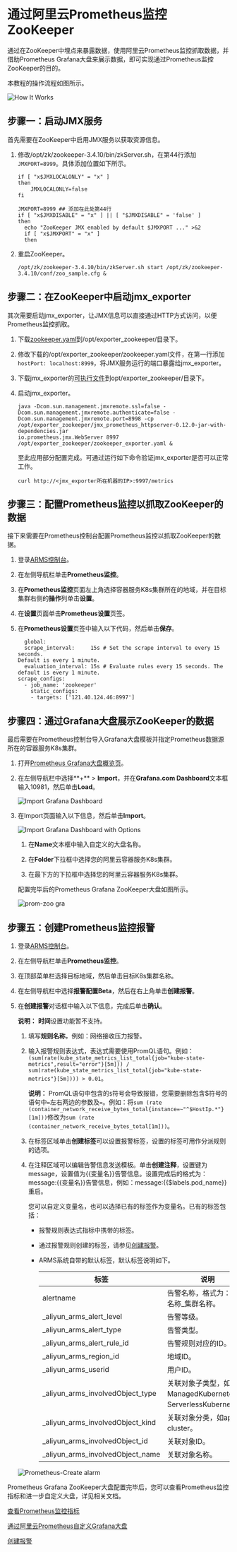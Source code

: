 # 通过阿里云Prometheus监控ZooKeeper

通过在ZooKeeper中埋点来暴露数据，使用阿里云Prometheus监控抓取数据，并借助Prometheus Grafana大盘来展示数据，即可实现通过Prometheus监控ZooKeeper的目的。

本教程的操作流程如图所示。

![How It Works](https://static-aliyun-doc.oss-accelerate.aliyuncs.com/assets/img/zh-CN/4350633061/p64447.png)

## 步骤一：启动JMX服务

首先需要在ZooKeeper中启用JMX服务以获取资源信息。

1.  修改/opt/zk/zookeeper-3.4.10/bin/zkServer.sh，在第44行添加`JMXPORT=8999`。具体添加位置如下所示。

    ```
    if [ "x$JMXLOCALONLY" = "x" ]
    then
        JMXLOCALONLY=false
    fi
    
    JMXPORT=8999 ## 添加在此处第44行
    if [ "x$JMXDISABLE" = "x" ] || [ "$JMXDISABLE" = 'false' ]
    then
      echo "ZooKeeper JMX enabled by default $JMXPORT ..." >&2
      if [ "x$JMXPORT" = "x" ]
      then
    ```

2.  重启ZooKeeper。

    ```
    /opt/zk/zookeeper-3.4.10/bin/zkServer.sh start /opt/zk/zookeeper-3.4.10/conf/zoo_sample.cfg &
    ```


## 步骤二：在ZooKeeper中启动jmx\_exporter

其次需要启动jmx\_exporter，让JMX信息可以直接通过HTTP方式访问，以便Prometheus监控抓取。

1.  下载[zookeeper.yaml](https://raw.githubusercontent.com/prometheus/jmx_exporter/master/example_configs/zookeeper.yaml)到/opt/exporter\_zookeeper/目录下。

2.  修改下载的/opt/exporter\_zookeeper/zookeeper.yaml文件，在第一行添加`hostPort: localhost:8999`，将JMX服务运行的端口暴露给jmx\_exporter。

3.  下载jmx\_exporter的[可执行文件](https://repo1.maven.org/maven2/io/prometheus/jmx/jmx_prometheus_httpserver/0.12.0/jmx_prometheus_httpserver-0.12.0-jar-with-dependencies.jar)到opt/exporter\_zookeeper/目录下。

4.  启动jmx\_exporter。

    ```
    java -Dcom.sun.management.jmxremote.ssl=false -
    Dcom.sun.management.jmxremote.authenticate=false -
    Dcom.sun.management.jmxremote.port=8998 -cp /opt/exporter_zookeeper/jmx_prometheus_httpserver-0.12.0-jar-with-dependencies.jar 
    io.prometheus.jmx.WebServer 8997 /opt/exporter_zookeeper/zookeeper_exporter.yaml &
    ```

    至此应用部分配置完成。可通过运行如下命令验证jmx\_exporter是否可以正常工作。

    ```
    curl http://<jmx_exporter所在机器的IP>:9997/metrics
    ```


## 步骤三：配置Prometheus监控以抓取ZooKeeper的数据

接下来需要在Prometheus控制台配置Prometheus监控以抓取ZooKeeper的数据。

1.  登录[ARMS控制台](https://arms-ap-southeast-1.console.aliyun.com/#/home)。

2.  在左侧导航栏单击**Prometheus监控**。

3.  在**Prometheus监控**页面左上角选择容器服务K8s集群所在的地域，并在目标集群右侧的**操作**列单击**设置**。

4.  在**设置**页面单击**Prometheus设置**页签。

5.  在**Prometheus设置**页签中输入以下代码，然后单击**保存**。

    ```
      global:
      scrape_interval:     15s # Set the scrape interval to every 15 seconds. 
    Default is every 1 minute.
      evaluation_interval: 15s # Evaluate rules every 15 seconds. The default is every 1 minute.
    scrape_configs:
      - job_name: 'zookeeper'    
        static_configs:    
        - targets: ['121.40.124.46:8997']
    ```


## 步骤四：通过Grafana大盘展示ZooKeeper的数据

最后需要在Prometheus控制台导入Grafana大盘模板并指定Prometheus数据源所在的容器服务K8s集群。

1.  打开[Prometheus Grafana大盘概览页](http://g.console.aliyun.com/)。

2.  在左侧导航栏中选择**+** \> **Import**，并在**Grafana.com Dashboard**文本框输入10981，然后单击**Load**。

    ![Import Grafana Dashboard](https://static-aliyun-doc.oss-accelerate.aliyuncs.com/assets/img/zh-CN/6247219951/p61709.png)

3.  在Import页面输入以下信息，然后单击**Import**。

    ![Import Grafana Dashboard with Options](https://static-aliyun-doc.oss-accelerate.aliyuncs.com/assets/img/zh-CN/5484298951/p64454.png)

    1.  在**Name**文本框中输入自定义的大盘名称。

    2.  在**Folder**下拉框中选择您的阿里云容器服务K8s集群。

    3.  在最下方的下拉框中选择您的阿里云容器服务K8s集群。

    配置完毕后的Prometheus Grafana ZooKeeper大盘如图所示。

    ![prom-zoo gra](https://static-aliyun-doc.oss-accelerate.aliyuncs.com/assets/img/zh-CN/5484298951/p63907.png)


## 步骤五：创建Prometheus监控报警

1.  登录[ARMS控制台](https://arms-ap-southeast-1.console.aliyun.com/#/home)。

2.  在左侧导航栏单击**Prometheus监控**。

3.  在顶部菜单栏选择目标地域，然后单击目标K8s集群名称。

4.  在左侧导航栏中选择**报警配置Beta**，然后在右上角单击**创建报警**。

5.  在**创建报警**对话框中输入以下信息，完成后单击**确认**。

    **说明：** **时间**设置功能暂不支持。

    1.  填写**规则名称**，例如：网络接收压力报警。

    2.  输入报警规则表达式，表达式需要使用PromQL语句。例如：`(sum(rate(kube_state_metrics_list_total{job="kube-state-metrics",result="error"}[5m])) / sum(rate(kube_state_metrics_list_total{job="kube-state-metrics"}[5m]))) > 0.01`。

        **说明：** PromQL语句中包含的`$`符号会导致报错，您需要删除包含$符号的语句中`=`左右两边的参数及`=`。例如：将`sum (rate (container_network_receive_bytes_total{instance=~"^$HostIp.*"}[1m]))`修改为`sum (rate (container_network_receive_bytes_total[1m]))`。

    3.  在标签区域单击**创建标签**可以设置报警标签，设置的标签可用作分派规则的选项。

    4.  在注释区域可以编辑告警信息发送模板。单击**创建注释**，设置键为message，设置值为\{\{变量名\}\}告警信息。设置完成后的格式为：message:\{\{变量名\}\}告警信息，例如：message:\{\{$labels.pod\_name\}\}重启。

        您可以自定义变量名，也可以选择已有的标签作为变量名。已有的标签包括：

        -   报警规则表达式指标中携带的标签。
        -   通过报警规则创建的标签，请参见[创建报警]()。
        -   ARMS系统自带的默认标签，默认标签说明如下。

            |标签|说明|
            |--|--|
            |alertname|告警名称，格式为：告警名称\_集群名称。|
            |\_aliyun\_arms\_alert\_level|告警等级。|
            |\_aliyun\_arms\_alert\_type|告警类型。|
            |\_aliyun\_arms\_alert\_rule\_id|告警规则对应的ID。|
            |\_aliyun\_arms\_region\_id|地域ID。|
            |\_aliyun\_arms\_userid|用户ID。|
            |\_aliyun\_arms\_involvedObject\_type|关联对象子类型，如ManagedKubernetes，ServerlessKubernetes。|
            |\_aliyun\_arms\_involvedObject\_kind|关联对象分类，如app，cluster。|
            |\_aliyun\_arms\_involvedObject\_id|关联对象ID。|
            |\_aliyun\_arms\_involvedObject\_name|关联对象名称。|

    ![Prometheus-Create alarm](https://static-aliyun-doc.oss-accelerate.aliyuncs.com/assets/img/zh-CN/5347955061/p182018.png)


Prometheus Grafana ZooKeeper大盘配置完毕后，您可以查看Prometheus监控指标和进一步自定义大盘，详见相关文档。

[查看Prometheus监控指标]()

[通过阿里云Prometheus自定义Grafana大盘]()

[创建报警](/intl.zh-CN/大盘和报警/创建报警.md)

